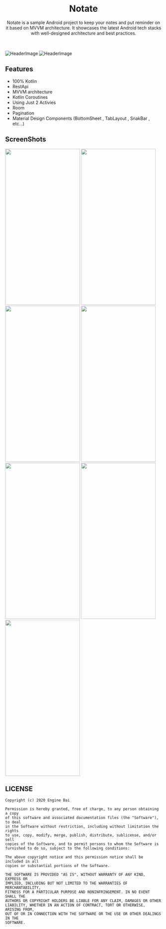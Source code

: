 <h1 align="center">Notate</h1>

<p align="center">
Notate is a sample Android project to keep your notes and put reminder on it based on MVVM architecture. It showcases the latest Android tech stacks with well-designed architecture and best practices.
  
  </br>
  </br>
  </br>
  
![HeaderImage](ScreenShot/8.png)
![HeaderImage](ScreenShot/9.png)


## Features
* 100% Kotlin
* RestApi
* MVVM architecture
* Kotlin Coroutines
* Using Just 2 Activies
* Room
* Pagination
* Material Design Components (BottomSheet , TabLayout , SnakBar , etc...)

## ScreenShots
<p align = "left" >
  <img width="240" height="500" src="ScreenShots/1.png">
  <img width="240" height="500"  src="ScreenShots/2.png"> 
  <img width="240" height="500" src="ScreenShots/3.png"> 
  <img width="240" height="500" src="ScreenShots/4.png">
  <img width="240" height="500"  src="ScreenShots/5.png"> 
  <img width="240" height="500" src="ScreenShots/6.png">
  <img width="240" height="500" src="ScreenShots/7.png">
</p>

## LICENSE

```
Copyright (c) 2020 Engine Bai

Permission is hereby granted, free of charge, to any person obtaining a copy
of this software and associated documentation files (the "Software"), to deal
in the Software without restriction, including without limitation the rights
to use, copy, modify, merge, publish, distribute, sublicense, and/or sell
copies of the Software, and to permit persons to whom the Software is
furnished to do so, subject to the following conditions:

The above copyright notice and this permission notice shall be included in all
copies or substantial portions of the Software.

THE SOFTWARE IS PROVIDED "AS IS", WITHOUT WARRANTY OF ANY KIND, EXPRESS OR
IMPLIED, INCLUDING BUT NOT LIMITED TO THE WARRANTIES OF MERCHANTABILITY,
FITNESS FOR A PARTICULAR PURPOSE AND NONINFRINGEMENT. IN NO EVENT SHALL THE
AUTHORS OR COPYRIGHT HOLDERS BE LIABLE FOR ANY CLAIM, DAMAGES OR OTHER
LIABILITY, WHETHER IN AN ACTION OF CONTRACT, TORT OR OTHERWISE, ARISING FROM,
OUT OF OR IN CONNECTION WITH THE SOFTWARE OR THE USE OR OTHER DEALINGS IN THE
SOFTWARE.
```

